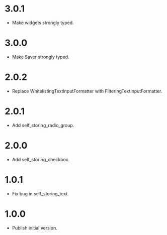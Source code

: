 # 3.0.1

  * Make widgets strongly typed.

# 3.0.0

  * Make Saver strongly typed.

# 2.0.2

  * Replace WhitelistingTextInputFormatter with FilteringTextInputFormatter.

# 2.0.1

  * Add self_storing_radio_group.

# 2.0.0

  * Add self_storing_checkbox.

# 1.0.1

  * Fix bug in self_storing_text.

# 1.0.0

  * Publish initial version.
